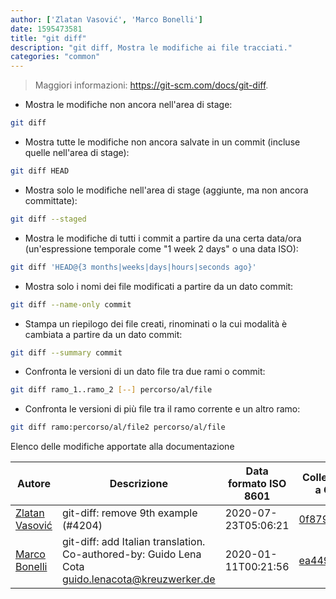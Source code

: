 ```yaml
---
author: ['Zlatan Vasović', 'Marco Bonelli']
date: 1595473581
title: "git diff"
description: "git diff, Mostra le modifiche ai file tracciati."
categories: "common"
---
```

> Maggiori informazioni: <https://git-scm.com/docs/git-diff>.

- Mostra le modifiche non ancora nell'area di stage:

```bash
git diff
```

- Mostra tutte le modifiche non ancora salvate in un commit (incluse quelle nell'area di stage):

```bash
git diff HEAD
```

- Mostra solo le modifiche nell'area di stage (aggiunte, ma non ancora committate):

```bash
git diff --staged
```

- Mostra le modifiche di tutti i commit a partire da una certa data/ora (un'espressione temporale come "1 week 2 days" o una data ISO):

```bash
git diff 'HEAD@{3 months|weeks|days|hours|seconds ago}'
```

- Mostra solo i nomi dei file modificati a partire da un dato commit:

```bash
git diff --name-only commit
```

- Stampa un riepilogo dei file creati, rinominati o la cui modalità è cambiata a partire da un dato commit:

```bash
git diff --summary commit
```

- Confronta le versioni di un dato file tra due rami o commit:

```bash
git diff ramo_1..ramo_2 [--] percorso/al/file
```

- Confronta le versioni di più file tra il ramo corrente e un altro ramo:

```bash
git diff ramo:percorso/al/file2 percorso/al/file
```
Elenco delle modifiche apportate alla documentazione


Autore | Descrizione | Data formato ISO 8601 | Collegamento a GitHub
------|-----|-----|-----
[Zlatan Vasović](mailto:zlatanvasovic@gmail.com) | git-diff: remove 9th example (#4204) | 2020-07-23T05:06:21 | [0f879b604921](https://github.com/tldr-pages/tldr/commit/0f879b6049212a9e81396c345252a0a707f988d0)
[Marco Bonelli](mailto:marco@mebeim.net) | git-diff: add Italian translation. Co-authored-by: Guido Lena Cota <guido.lenacota@kreuzwerker.de> | 2020-01-11T00:21:56 | [ea4491c18f08](https://github.com/tldr-pages/tldr/commit/ea4491c18f08c0ae93b530cf00f9da133da77fcd)

